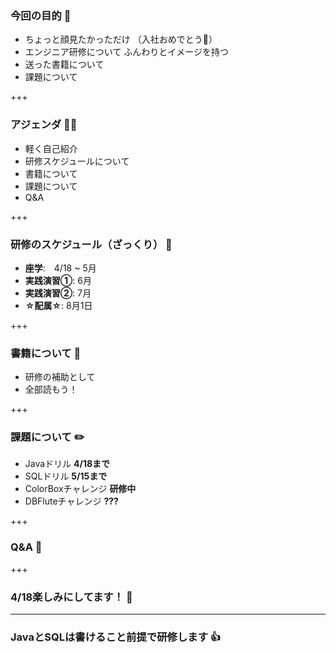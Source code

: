 ### 今回の目的 🎏 

- ちょっと顔見たかっただけ
（入社おめでとう🎉）
- エンジニア研修について
ふんわりとイメージを持つ
- 送った書籍について
- 課題について

+++

### アジェンダ 👩‍🍳 
- 軽く自己紹介 
- 研修スケジュールについて
- 書籍について
- 課題について
- Q&A

+++

### 研修のスケジュール（ざっくり） 📆 
- **座学**:　4/18 ~ 5月 
- **実践演習①**: 6月
- **実践演習②**: 7月
- **☆配属☆**: 8月1日

+++

### 書籍について 📖 
- 研修の補助として
- 全部読もう！

+++ 

### 課題について ✏️ 
- Javaドリル        **4/18まで**
- SQLドリル         **5/15まで**
- ColorBoxチャレンジ **研修中**
- DBFluteチャレンジ  **???**

+++
### Q&A 🙋 

+++
### 4/18楽しみにしてます！ 💪 

--- 
### JavaとSQLは書けること前提で研修します 👍 



